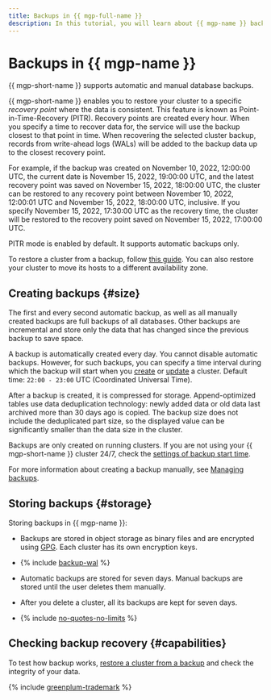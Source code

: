 ```yaml
---
title: Backups in {{ mgp-full-name }}
description: In this tutorial, you will learn about {{ mgp-name }} backups and how to create and store them.
---
```


# Backups in {{ mgp-name }}


{{ mgp-short-name }} supports automatic and manual database backups.

{{ mgp-short-name }} enables you to restore your cluster to a specific _recovery point_ where the data is consistent. This feature is known as Point-in-Time-Recovery (PITR). Recovery points are created every hour. When you specify a time to recover data for, the service will use the backup closest to that point in time. When recovering the selected cluster backup, records from write-ahead logs (WALs) will be added to the backup data up to the closest recovery point.

For example, if the backup was created on November 10, 2022, 12:00:00 UTC, the current date is November 15, 2022, 19:00:00 UTC, and the latest recovery point was saved on November 15, 2022, 18:00:00 UTC, the cluster can be restored to any recovery point between November 10, 2022, 12:00:01 UTC and November 15, 2022, 18:00:00 UTC, inclusive. If you specify November 15, 2022, 17:30:00 UTC as the recovery time, the cluster will be restored to the recovery point saved on November 15, 2022, 17:00:00 UTC.

PITR mode is enabled by default. It supports automatic backups only.

To restore a cluster from a backup, follow [this guide](../operations/cluster-backups.md#restore). You can also restore your cluster to move its hosts to a different availability zone.

## Creating backups {#size}

The first and every second automatic backup, as well as all manually created backups are full backups of all databases. Other backups are incremental and store only the data that has changed since the previous backup to save space.

A backup is automatically created every day. You cannot disable automatic backups. However, for such backups, you can specify a time interval during which the backup will start when you [create](../operations/cluster-create.md) or [update](../operations/update.md#change-additional-settings) a cluster. Default time: `22:00 - 23:00` UTC (Coordinated Universal Time).

After a backup is created, it is compressed for storage. Append-optimized tables use data deduplication technology: newly added data or old data last archived more than 30 days ago is copied. The backup size does not include the deduplicated part size, so the displayed value can be significantly smaller than the data size in the cluster.

Backups are only created on running clusters. If you are not using your {{ mgp-short-name }} cluster 24/7, check the [settings of backup start time](../operations/update.md#change-additional-settings).

For more information about creating a backup manually, see [Managing backups](../operations/cluster-backups.md#create-backup).

## Storing backups {#storage}

Storing backups in {{ mgp-name }}:

* Backups are stored in object storage as binary files and are encrypted using [GPG](https://en.wikipedia.org/wiki/GNU_Privacy_Guard). Each cluster has its own encryption keys.

* {% include [backup-wal](../../_includes/mdb/mgp/backup-wal.md) %}

* Automatic backups are stored for seven days. Manual backups are stored until the user deletes them manually.

* After you delete a cluster, all its backups are kept for seven days.

* {% include [no-quotes-no-limits](../../_includes/mdb/backups/no-quotes-no-limits.md) %}

## Checking backup recovery {#capabilities}

To test how backup works, [restore a cluster from a backup](../operations/cluster-backups.md#restore) and check the integrity of your data.

{% include [greenplum-trademark](../../_includes/mdb/mgp/trademark.md) %}
